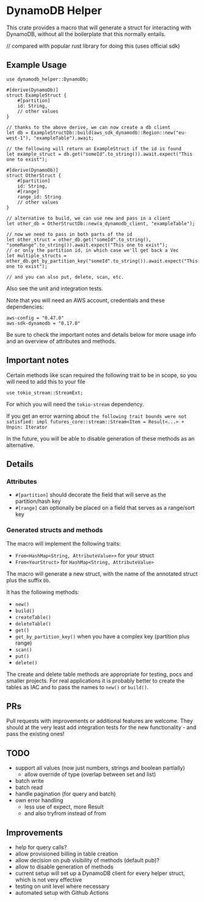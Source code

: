 # DynamoDB Helper

This crate provides a macro that will generate a struct for interacting with DynamoDB, without all the boilerplate that this normally entails.

// compared with popular rust library for doing this (uses official sdk)

## Example Usage

```
use dynamodb_helper::DynamoDb;

#[derive(DynamoDb)]
struct ExampleStruct {
    #[partition]
    id: String,
    // other values
}

// thanks to the above derive, we can now create a db client
let db = ExampleStructDb::build(aws_sdk_dynamodb::Region::new("eu-west-1"), "exampleTable").await;

// the following will return an ExampleStruct if the id is found
let example_struct = db.get("someId".to_string()).await.expect("This one to exist");

#[derive(DynamoDb)]
struct OtherStruct {
    #[partition]
    id: String,
    #[range]
    range_id: String
    // other values
}

// alternative to build, we can use new and pass in a client
let other_db = OtherStructDb::new(a_dynamodb_client, "exampleTable");

// now we need to pass in both parts of the id
let other_struct = other_db.get("someId".to_string(), "someRange".to_string()).await.expect("This one to exist");
// or only the partition id, in which case we'll get back a Vec
let multiple_structs = other_db.get_by_partition_key("someId".to_string()).await.expect("This one to exist");

// and you can also put, delete, scan, etc.
```

Also see the unit and integration tests.

Note that you will need an AWS account, credentials and these dependencies:

```
aws-config = "0.47.0"
aws-sdk-dynamodb = "0.17.0"
```

Be sure to check the important notes and details below for more usage info and an overview of attributes and methods.

## Important notes

Certain methods like scan required the following trait to be in scope, so you will need to add this to your file

```
use tokio_stream::StreamExt;
```

For which you will need the `tokio-stream` dependency.

If you get an error warning about `the following trait bounds were not satisfied: impl futures_core::stream::Stream<Item = Result<...> + Unpin: Iterator`

In the future, you will be able to disable generation of these methods as an alternative.

## Details

### Attributes

- `#[partition]` should decorate the field that will serve as the partition/hash key
- `#[range]` can optionally be placed on a field that serves as a range/sort key

### Generated structs and methods

The macro will implement the following traits:
- `From<HashMap<String, AttributeValue>>` for your struct
- `From<YourStruct>` for `HashMap<String, AttributeValue>`

The macro will generate a new struct, with the name of the annotated struct plus the suffix `Db`.

It has the following methods:
- `new()`
- `build()`
- `createTable()`
- `deleteTable()`
- `get()`
- `get_by_partition_key()` when you have a complex key (partition plus range)
- `scan()`
- `put()`
- `delete()`

The create and delete table methods are appropriate for testing, pocs and smaller projects. For real applications it is probably better to create the tables as IAC and to pass the names to `new()` or `build()`.

## PRs

Pull requests with improvements or additional features are welcome. They should at the very least add integration tests for the new functionality - and pass the existing ones!

## TODO

- support all values (now just numbers, strings and boolean partially)
  - allow override of type (overlap between set and list) 
- batch write
- batch read
- handle pagination (for query and batch)
- own error handling
    - less use of expect, more Result
    - and also tryfrom instead of from

## Improvements

- help for query calls?
- allow provisioned billing in table creation
- allow decision on pub visibility of methods (default pub)?
- allow to disable generation of methods
- current setup will set up a DynamoDB client for every helper struct, which is not very effective
- testing on unit level where necessary
- automated setup with Github Actions

